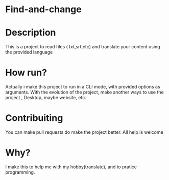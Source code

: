 # Find-and-change

<h1>Description</h1>


<p>
  <span>
    This is a project to read files ( txt,srt,etc) and translate 
    your content using the provided language
  </span>
</p>


# How run?
<p>
  <span>
    Actually i make this project to run in a 
    CLI mode, with provided options as arguments.
  </span>
  <span>
    With the evolution of the project, make another ways
    to use the project , Desktop, maybe website, etc.
  </span>
  
  
</p>


# Contribuiting

<p>
  <span>
    You can make pull requests do make the project better.
  </span>
  <span>
  All help is welcome
  </span>
</p>


# Why?
<p>
  <span>
     I make this to help me with my hobby(translate), and 
     to pratice programming.
  </span>
</p>
